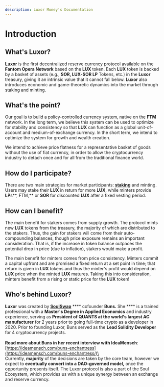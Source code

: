 ```yaml
---
description: Luxor Money's Documentation
---
```


# Introduction

## What's Luxor?

[**Luxor**](https://luxor.money) is the first decentralized reserve currency protocol available on the **Fantom Opera Network** based on the **LUX** token. Each **LUX** token is backed by a basket of assets (e.g., **SOR, LUX-SOR LP** Tokens, etc.) in the **Luxor** treasury, giving it an intrinsic value that it cannot fall below. **Luxor** also introduces economic and game-theoretic dynamics into the market through staking and minting.

## What's the point?

Our goal is to build a policy-controlled currency system, native on the **FTM** network. In the long term, we believe this system can be used to optimize for stability and consistency so that **LUX** can function as a global unit-of-account and medium-of-exchange currency. In the short term, we intend to optimize the system for growth and wealth creation.

We intend to achieve price flatness for a representative basket of goods without the use of fiat currency, in order to allow the cryptocurrency industry to detach once and for all from the traditional finance world.

## How do I participate? <a href="#how-do-i-participate-in-olympus" id="how-do-i-participate-in-olympus"></a>

There are two main strategies for market participants: [**staking**](https://app.luxor.money/stake) and minting. Users may stake their **LUX** in return for more **LUX**, while minters provide **LP**s**, FTM,** or **SOR** for discounted **LUX** after a fixed vesting period.

## How can I benefit? <a href="#how-can-i-benefit-from-olympus" id="how-can-i-benefit-from-olympus"></a>

The main benefit for stakers comes from supply growth. The protocol mints new **LUX** tokens from the treasury, the majority of which are distributed to the stakers. Thus, the gain for stakers will come from their auto-compounding balances, though price exposure remains an important consideration. That is, if the increase in token balance outpaces the potential drop in price (due to inflation), stakers would make a profit.

The main benefit for minters comes from price consistency. Minters commit a capital upfront and are promised a fixed return at a set point in time; that return is given in **LUX** tokens and thus the minter's profit would depend on **LUX** price when the minted **LUX** matures. Taking this into consideration, minters benefit from a rising or static price for the **LUX** token!

## Who's behind Luxor? <a href="#who-created-olympus" id="who-created-olympus"></a>

**Luxor** was created by [**SoulSwap**](https://exchange.soulswap.finance) **** cofounder **Buns.** She **** is a trained professional with a **Master's Degree in Applied Economics** and industry experience, serving as **President of QUANTS at the world's largest AC manufacturer** for 2 years prior to going full-time crypto as a developer in 2020. Prior to founding Luxor, Buns served as the **Lead Solidity Developer** for 4 cryptocurrency projects.\
\
**Read more about Buns in her recent interview with IdeaMensch**: [https://ideamensch.com/buns-enchantress](https://ideamensch.com/buns-enchantress/)\
\
Currently, **majority** of the decisions are taken by the core team, however we expect to **eventually convert into a DAO-governed model,** once the opportunity presents itself. The Luxor protocol is also a part of the Soul Ecosystem, which provides us with a unique synergy between an exchange and reserve currency.
